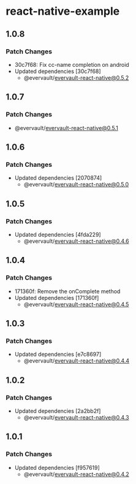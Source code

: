 # react-native-example

## 1.0.8

### Patch Changes

- 30c7f68: Fix cc-name completion on android
- Updated dependencies [30c7f68]
  - @evervault/evervault-react-native@0.5.2

## 1.0.7

### Patch Changes

- @evervault/evervault-react-native@0.5.1

## 1.0.6

### Patch Changes

- Updated dependencies [2070874]
  - @evervault/evervault-react-native@0.5.0

## 1.0.5

### Patch Changes

- Updated dependencies [4fda229]
  - @evervault/evervault-react-native@0.4.6

## 1.0.4

### Patch Changes

- 171360f: Remove the onComplete method
- Updated dependencies [171360f]
  - @evervault/evervault-react-native@0.4.5

## 1.0.3

### Patch Changes

- Updated dependencies [e7c8697]
  - @evervault/evervault-react-native@0.4.4

## 1.0.2

### Patch Changes

- Updated dependencies [2a2bb2f]
  - @evervault/evervault-react-native@0.4.3

## 1.0.1

### Patch Changes

- Updated dependencies [f957619]
  - @evervault/evervault-react-native@0.4.2
